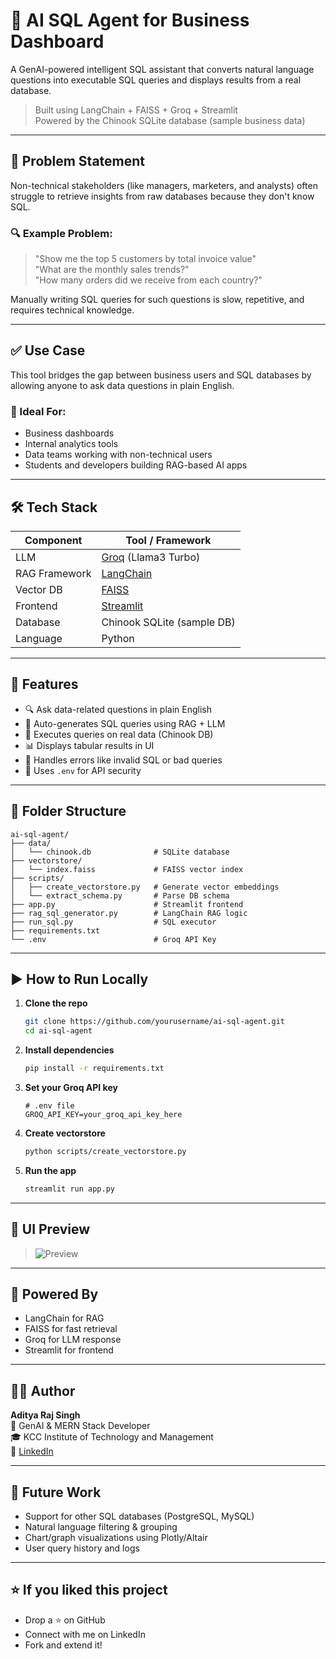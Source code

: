 # 🧠 AI SQL Agent for Business Dashboard

A GenAI-powered intelligent SQL assistant that converts natural language questions into executable SQL queries and displays results from a real database.

> Built using LangChain + FAISS + Groq + Streamlit  
> Powered by the Chinook SQLite database (sample business data)

---

## 🚀 Problem Statement

Non-technical stakeholders (like managers, marketers, and analysts) often struggle to retrieve insights from raw databases because they don't know SQL.

### 🔍 Example Problem:
> "Show me the top 5 customers by total invoice value"  
> "What are the monthly sales trends?"  
> "How many orders did we receive from each country?"

Manually writing SQL queries for such questions is slow, repetitive, and requires technical knowledge.

---

## ✅ Use Case

This tool bridges the gap between business users and SQL databases by allowing anyone to ask data questions in plain English.

### 💼 Ideal For:
- Business dashboards
- Internal analytics tools
- Data teams working with non-technical users
- Students and developers building RAG-based AI apps

---

## 🛠 Tech Stack

| Component     | Tool / Framework            |
|---------------|-----------------------------|
| LLM           | [Groq](https://groq.com/) (Llama3 Turbo) |
| RAG Framework | [LangChain](https://www.langchain.com/) |
| Vector DB     | [FAISS](https://github.com/facebookresearch/faiss) |
| Frontend      | [Streamlit](https://streamlit.io/) |
| Database      | Chinook SQLite (sample DB)  |
| Language      | Python                      |

---

## 🧩 Features

- 🔍 Ask data-related questions in plain English
- 📜 Auto-generates SQL queries using RAG + LLM
- 💾 Executes queries on real data (Chinook DB)
- 📊 Displays tabular results in UI
- 🚫 Handles errors like invalid SQL or bad queries
- 🔐 Uses `.env` for API security

---

## 🧱 Folder Structure

```
ai-sql-agent/
├── data/
│   └── chinook.db              # SQLite database
├── vectorstore/
│   └── index.faiss             # FAISS vector index
├── scripts/
│   ├── create_vectorstore.py   # Generate vector embeddings
│   └── extract_schema.py       # Parse DB schema
├── app.py                      # Streamlit frontend
├── rag_sql_generator.py        # LangChain RAG logic
├── run_sql.py                  # SQL executor
├── requirements.txt
└── .env                        # Groq API Key
```

---

## ▶️ How to Run Locally

1. **Clone the repo**
   ```bash
   git clone https://github.com/yourusername/ai-sql-agent.git
   cd ai-sql-agent
   ```

2. **Install dependencies**
   ```bash
   pip install -r requirements.txt
   ```

3. **Set your Groq API key**
   ```
   # .env file
   GROQ_API_KEY=your_groq_api_key_here
   ```

4. **Create vectorstore**
   ```bash
   python scripts/create_vectorstore.py
   ```

5. **Run the app**
   ```bash
   streamlit run app.py
   ```

---

## 📸 UI Preview

> ![Preview](preview_screenshot.png)

---

## 🧠 Powered By

- LangChain for RAG
- FAISS for fast retrieval
- Groq for LLM response
- Streamlit for frontend

---

## 🙋‍♂️ Author

**Aditya Raj Singh**  
📍 GenAI & MERN Stack Developer  
🎓 KCC Institute of Technology and Management  
🔗 [LinkedIn](https://linkedin.com/in/your-profile)

---

## 📌 Future Work

- Support for other SQL databases (PostgreSQL, MySQL)
- Natural language filtering & grouping
- Chart/graph visualizations using Plotly/Altair
- User query history and logs

---

## ⭐️ If you liked this project

- Drop a ⭐️ on GitHub
- Connect with me on LinkedIn
- Fork and extend it!
